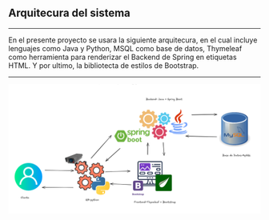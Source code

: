 ## Arquitecura del sistema

---

En el presente proyecto se usara la siguiente arquitecura, en el cual incluye lenguajes como Java y Python, MSQL como base de datos, Thymeleaf como herramienta para renderizar el Backend de Spring en etiquetas HTML. Y por ultimo, la bibliotecta de estilos de Bootstrap.

---
![arquitectura](diagramas/arquitectura_sistema.png)

